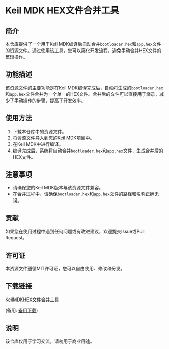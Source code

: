 # Keil MDK HEX文件合并工具

## 简介

本仓库提供了一个用于Keil MDK编译后自动合并`bootloader.hex`和`app.hex`文件的资源文件。通过使用该工具，您可以简化开发流程，避免手动合并HEX文件的繁琐操作。

## 功能描述

该资源文件的主要功能是在Keil MDK编译完成后，自动将生成的`bootloader.hex`和`app.hex`文件合并为一个单一的HEX文件。合并后的文件可以直接用于烧录，减少了手动操作的步骤，提高了开发效率。

## 使用方法

1. 下载本仓库中的资源文件。
2. 将资源文件导入到您的Keil MDK项目中。
3. 在Keil MDK中进行编译。
4. 编译完成后，系统将自动合并`bootloader.hex`和`app.hex`文件，生成合并后的HEX文件。

## 注意事项

- 请确保您的Keil MDK版本与该资源文件兼容。
- 在合并过程中，请确保`bootloader.hex`和`app.hex`文件的路径和名称正确无误。

## 贡献

如果您在使用过程中遇到任何问题或有改进建议，欢迎提交Issue或Pull Request。

## 许可证

本资源文件遵循MIT许可证，您可以自由使用、修改和分发。

## 下载链接
[KeilMDKHEX文件合并工具](https://pan.quark.cn/s/89cf5c978aa1) 

(备用: [备用下载](https://pan.baidu.com/s/1ss-TDcNVPaw9V6l4J_gV4A?pwd=1234))

## 说明

该仓库仅用于学习交流，请勿用于商业用途。
